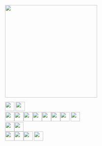 <img src="https://toy.aoaoao.me/image" width="300"/> 

<img src="https://raw.githubusercontent.com/Fabian-Martinez1/Fabian-Martinez1/master/img/blank.png" width="30"/> <a href="https://toy.aoaoao.me/control?button=2&callback=https://github.com/Fabian-Martinez1"><img src="https://raw.githubusercontent.com/Fabian-Martinez1/Fabian-Martinez1/master/img/up.png" width="30"/></a>
<br><a href="https://toy.aoaoao.me/control?button=1&callback=https://github.com/Fabian-Martinez1"><img src="https://raw.githubusercontent.com/Fabian-Martinez1/Fabian-Martinez1/master/img/left.png" width="30"/></a><img src="https://raw.githubusercontent.com/Fabian-Martinez1/Fabian-Martinez1/master/img/blank.png" width="30"/><a href="https://toy.aoaoao.me/control?button=0&callback=https://github.com/Fabian-Martinez1"><img src="https://raw.githubusercontent.com/Fabian-Martinez1/Fabian-Martinez1/master/img/right.png" width="30"/></a><img src="https://raw.githubusercontent.com/Fabian-Martinez1/Fabian-Martinez1/master/img/blank.png" width="30"/><img src="https://raw.githubusercontent.com/Fabian-Martinez1/Fabian-Martinez1/master/img/blank.png" width="30"/><img src="https://raw.githubusercontent.com/Fabian-Martinez1/Fabian-Martinez1/master/img/blank.png" width="30"/><a href="https://toy.aoaoao.me/control?button=5&callback=https://github.com/Fabian-Martinez1"><img src="https://raw.githubusercontent.com/Fabian-Martinez1/Fabian-Martinez1/master/img/B.png" width="30"/></a> <a href="https://toy.aoaoao.me/control?button=4&callback=https://github.com/Fabian-Martinez1"><img src="https://raw.githubusercontent.com/Fabian-Martinez1/Fabian-Martinez1/master/img/A.png" width="30"/></a>
<br><a href="https://toy.aoaoao.me/control?button=3&callback=https://github.com/Fabian-Martinez1"><img src="https://raw.githubusercontent.com/Fabian-Martinez1/Fabian-Martinez1/master/img/blank.png" width="30"/><img src="https://raw.githubusercontent.com/Fabian-Martinez1/Fabian-Martinez1/master/img/down.png" width="30"/></a>
<br><img src="https://raw.githubusercontent.com/Fabian-Martinez1/Fabian-Martinez1/master/img/blank.png" width="30"/><img src="https://raw.githubusercontent.com/Fabian-Martinez1/Fabian-Martinez1/master/img/blank.png" width="30"/><a href="https://toy.aoaoao.me/control?button=6&callback=https://github.com/Fabian-Martinez1"><img src="https://raw.githubusercontent.com/Fabian-Martinez1/Fabian-Martinez1/master/img/select.png" height="30"/></a> <a href="https://toy.aoaoao.me/control?button=7&callback=https://github.com/Fabian-Martinez1"><img src="https://raw.githubusercontent.com/Fabian-Martinez1/Fabian-Martinez1/master/img/start.png" height="30" /></a>